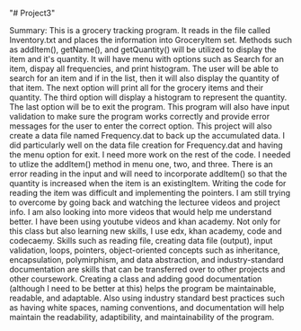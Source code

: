 "# Project3" 

Summary: This is a grocery tracking program. It reads in the file called Inventory.txt and places the information into GroceryItem set. Methods such as addItem(), getName(), and getQuantity() will be utilized to display the item and it's quantity. It will have menu with options such as Search for an item, dispay all frequencies, and print histogram. The user will be able to search for an item and if in the list, then it will also display the quantity of that item. The next option will print all for the grocery items and their quantity. The third option will display a histogram to represent the quantity. The last option will be to exit the program. This program will also have input validation to make sure the program works correctly and provide error messages for the user to enter the correct option. This project will also create a data file named Frequency.dat to back up the accumulated data. 
I did particularly well on the data file creation for Frequency.dat and having the menu option for exit.
I need more work on the rest of the code. I needed to utlize the addItem() method in menu one, two, and three. There is an error reading in the input and will need to incorporate addItem() so that the quantity is increased when the item is an existingItem. 
Writing the code for reading the item was difficult and implementing the pointers. I am still trying to overcome by going back and watching the lecturee videos and project info. I am also looking into more videos that would help me understand better. I have been using youtube videos and khan academy. Not only for this class but also learning new skills, I use edx, khan academy, code and codecaemy. 
Skills such as reading file, creating data file (output), input validation, loops, pointers, object-oriented concepts such as inheritance, encapsulation, polymirphism, and data abstraction, and industry-standard documentation are skills that can be transferred over to other projects and other coursework. 
Creating a class and adding good documentation (although I need to be better at this) helps the program be maintainable, readable, and adaptable. Also using industry standard best practices such as having white spaces, naming conventions, and documentation will help maintain the readability, adaptibility, and maintainability of the program. 
